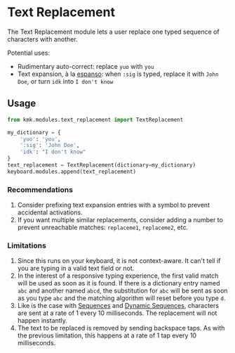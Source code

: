 # Text Replacement

The Text Replacement module lets a user replace one typed sequence of characters with another.

Potential uses:

- Rudimentary auto-correct: replace `yuo` with `you`
- Text expansion, à la [espanso](https://github.com/federico-terzi/espanso): when `:sig` is typed, replace it with `John Doe`, or turn `idk` into `I don't know`

## Usage

```python
from kmk.modules.text_replacement import TextReplacement

my_dictionary = {
    'yuo': 'you',
    ':sig': 'John Doe',
    'idk': "I don't know"
}
text_replacement = TextReplacement(dictionary=my_dictionary)
keyboard.modules.append(text_replacement)
```

### Recommendations

1. Consider prefixing text expansion entries with a symbol to prevent accidental activations.
2. If you want multiple similar replacements, consider adding a number to prevent unreachable matches: `replaceme1`, `replaceme2`, etc.

### Limitations

1. Since this runs on your keyboard, it is not context-aware. It can't tell if you are typing in a valid text field or not.
2. In the interest of a responsive typing experience, the first valid match will be used as soon as it is found. If there is a dictionary entry named `abc` and another named `abcd`, the substitution for `abc` will be sent as soon as you type `abc` and the matching algorithm will reset before you type `d`.
3. Like is the case with [Sequences](https://github.com/KMKfw/kmk_firmware/blob/master/docs/sequences.md) and [Dynamic Sequences](https://github.com/KMKfw/kmk_firmware/blob/master/docs/dynamic_sequences.md), characters are sent at a rate of 1 every 10 milliseconds. The replacement will not happen instantly.
4. The text to be replaced is removed by sending backspace taps. As with the previous limitation, this happens at a rate of 1 tap every 10 milliseconds.
